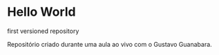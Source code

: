 # Hello World
 first versioned repository

 Repositório criado durante uma aula ao vivo com o Gustavo Guanabara.
